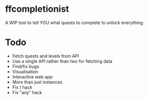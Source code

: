 # ffcompletionist
A WIP tool to tell YOU what quests to complete to unlock everything

# Todo
- Fetch quests and levels from API
- Use a single API rather than two for fetching data
- Find/fix bugs
- Visualisation
- Interactive web app
- More than just instances
- Fix ( hack
- Fix "any" hack
